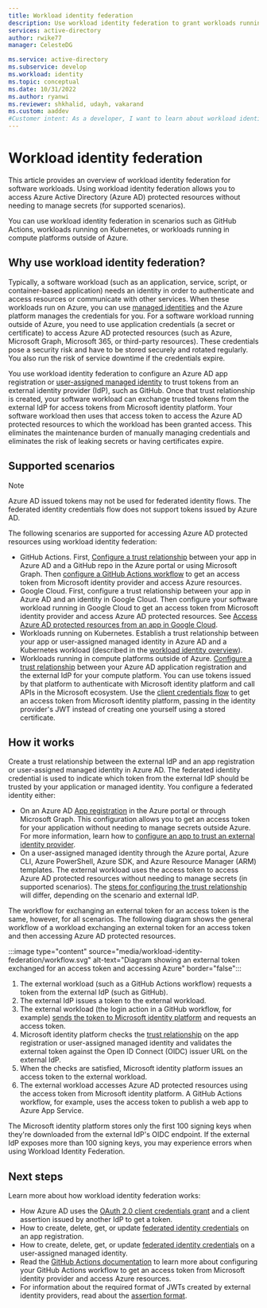 ```yaml
---
title: Workload identity federation 
description: Use workload identity federation to grant workloads running outside of Azure access to Azure AD protected resources without using secrets or certificates. This eliminates the need for developers to store and maintain long-lived secrets or certificates outside of Azure.
services: active-directory
author: rwike77
manager: CelesteDG

ms.service: active-directory
ms.subservice: develop
ms.workload: identity
ms.topic: conceptual
ms.date: 10/31/2022
ms.author: ryanwi
ms.reviewer: shkhalid, udayh, vakarand
ms.custom: aaddev 
#Customer intent: As a developer, I want to learn about workload identity federation so that I can securely access Azure AD protected resources from external apps and services without needing to manage secrets. 
---
```


# Workload identity federation
This article provides an overview of workload identity federation for software workloads. Using workload identity federation allows you to access Azure Active Directory (Azure AD) protected resources without needing to manage secrets (for supported scenarios).

You can use workload identity federation in scenarios such as GitHub Actions, workloads running on Kubernetes, or workloads running in compute platforms outside of Azure.

## Why use workload identity federation?

Typically, a software workload (such as an application, service, script, or container-based application) needs an identity in order to authenticate and access resources or communicate with other services.  When these workloads run on Azure, you can use [managed identities](../managed-identities-azure-resources/overview.md) and the Azure platform manages the credentials for you.  For a software workload running outside of Azure, you need to use application credentials (a secret or certificate) to access Azure AD protected resources (such as Azure, Microsoft Graph, Microsoft 365, or third-party resources).  These credentials pose a security risk and have to be stored securely and rotated regularly. You also run the risk of service downtime if the credentials expire.

You use workload identity federation to configure an Azure AD app registration or [user-assigned managed identity](../managed-identities-azure-resources/how-manage-user-assigned-managed-identities.md) to trust tokens from an external identity provider (IdP), such as GitHub.  Once that trust relationship is created, your software workload can exchange trusted tokens from the external IdP for access tokens from Microsoft identity platform.  Your software workload then uses that access token to access the Azure AD protected resources to which the workload has been granted access. This eliminates the maintenance burden of manually managing credentials and eliminates the risk of leaking secrets or having certificates expire.

## Supported scenarios

> [!NOTE]
> Azure AD issued tokens may not be used for federated identity flows. The federated identity credentials flow does not support tokens issued by Azure AD.

The following scenarios are supported for accessing Azure AD protected resources using workload identity federation:

- GitHub Actions. First, [Configure a trust relationship](workload-identity-federation-create-trust-github.md) between your app in Azure AD and a GitHub repo in the Azure portal or using Microsoft Graph. Then [configure a GitHub Actions workflow](/azure/developer/github/connect-from-azure) to get an access token from Microsoft identity provider and access Azure resources.
- Google Cloud.  First, configure a trust relationship between your app in Azure AD and an identity in Google Cloud. Then configure your software workload running in Google Cloud to get an access token from Microsoft identity provider and access Azure AD protected resources. See [Access Azure AD protected resources from an app in Google Cloud](workload-identity-federation-create-trust-gcp.md).
- Workloads running on Kubernetes. Establish a trust relationship between your app or user-assigned managed identity in Azure AD and a Kubernetes workload (described in the [workload identity overview](../../aks/workload-identity-overview.md)).
- Workloads running in compute platforms outside of Azure. [Configure a trust relationship](workload-identity-federation-create-trust.md) between your Azure AD application registration and the external IdP for your compute platform. You can use tokens issued by that platform to authenticate with Microsoft identity platform and call APIs in the Microsoft ecosystem. Use the [client credentials flow](v2-oauth2-client-creds-grant-flow.md#third-case-access-token-request-with-a-federated-credential) to get an access token from Microsoft identity platform, passing in the identity provider's JWT instead of creating one yourself using a stored certificate.

## How it works

Create a trust relationship between the external IdP and an app registration or user-assigned managed identity in Azure AD. The federated identity credential is used to indicate which token from the external IdP should be trusted by your application or managed identity. You configure a federated identity either:

- On an Azure AD [App registration](./quickstart-register-app.md) in the Azure portal or through Microsoft Graph. This configuration allows you to get an access token for your application without needing to manage secrets outside Azure. For more information, learn how to [configure an app to trust an external identity provider](workload-identity-federation-create-trust.md).
- On a user-assigned managed identity through the Azure portal, Azure CLI, Azure PowerShell, Azure SDK, and Azure Resource Manager (ARM) templates. The external workload uses the access token to access Azure AD protected resources without needing to manage secrets (in supported scenarios). The [steps for configuring the trust relationship](workload-identity-federation-create-trust-user-assigned-managed-identity.md) will differ, depending on the scenario and external IdP. 

The workflow for exchanging an external token for an access token is the same, however, for all scenarios. The following diagram shows the general workflow of a workload exchanging an external token for an access token and then accessing Azure AD protected resources.

:::image type="content" source="media/workload-identity-federation/workflow.svg" alt-text="Diagram showing an external token exchanged for an access token and accessing Azure" border="false":::

1. The external workload (such as a GitHub Actions workflow) requests a token from the external IdP (such as GitHub).
1. The external IdP issues a token to the external workload.
1. The external workload (the login action in a GitHub workflow, for example) [sends the token to Microsoft identity platform](v2-oauth2-client-creds-grant-flow.md#third-case-access-token-request-with-a-federated-credential) and requests an access token.
1. Microsoft identity platform checks the [trust relationship](workload-identity-federation-create-trust.md) on the app registration or user-assigned managed identity and validates the external token against the Open ID Connect (OIDC) issuer URL on the external IdP.
1. When the checks are satisfied, Microsoft identity platform issues an access token to the external workload.
1. The external workload accesses Azure AD protected resources using the access token from Microsoft identity platform. A GitHub Actions workflow, for example, uses the access token to publish a web app to Azure App Service.

The Microsoft identity platform stores only the first 100 signing keys when they're downloaded from the external IdP's OIDC endpoint. If the external IdP exposes more than 100 signing keys, you may experience errors when using Workload Identity Federation.

## Next steps
Learn more about how workload identity federation works:
- How Azure AD uses the [OAuth 2.0 client credentials grant](v2-oauth2-client-creds-grant-flow.md#third-case-access-token-request-with-a-federated-credential) and a client assertion issued by another IdP to get a token.
- How to create, delete, get, or update [federated identity credentials](workload-identity-federation-create-trust.md) on an app registration.
- How to create, delete, get, or update [federated identity credentials](workload-identity-federation-create-trust-user-assigned-managed-identity.md) on a user-assigned managed identity.
- Read the [GitHub Actions documentation](https://docs.github.com/actions/deployment/security-hardening-your-deployments/configuring-openid-connect-in-azure) to learn more about configuring your GitHub Actions workflow to get an access token from Microsoft identity provider and access Azure resources.
- For information about the required format of JWTs created by external identity providers, read about the [assertion format](active-directory-certificate-credentials.md#assertion-format).
